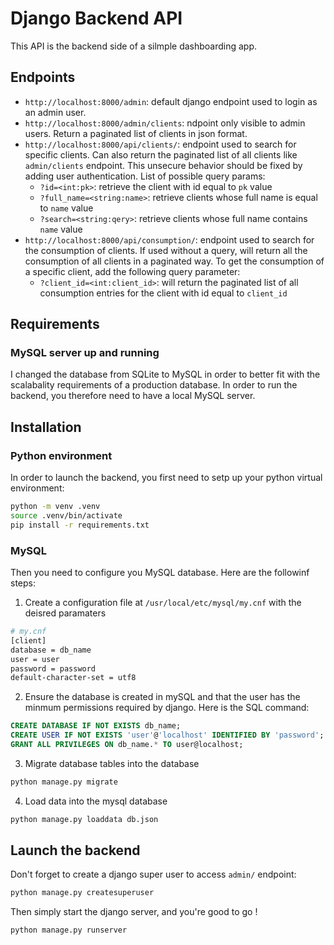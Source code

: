 Django Backend API
====================

This API is the backend side of a silmple dashboarding app.

Endpoints
------------

- `http://localhost:8000/admin`: default django endpoint used to login as an admin user.
- `http://localhost:8000/admin/clients`: ndpoint only visible to admin users. Return a paginated list of clients in json format.
- `http://localhost:8000/api/clients/`: endpoint used to search for specific clients. Can also return the paginated list of all clients like `admin/clients` endpoint. This unsecure  behavior should be fixed by adding user authentication. List of possible query params:
    - `?id=<int:pk>`: retrieve the client with id equal to `pk` value
    - `?full_name=<string:name>`: retrieve clients whose full name is equal to `name` value
    - `?search=<string:qery>`: retrieve clients whose full name contains `name` value
- `http://localhost:8000/api/consumption/`: endpoint used to search for the consumption of clients. If used without a query, will return all the consumption of all clients in a paginated way. To get the consumption of a specific client, add the following query parameter:
    - `?client_id=<int:client_id>`: will return the paginated list of all consumption entries for the client with id equal to `client_id`


Requirements 
------------

### MySQL server up and running

I changed the database from SQLite to MySQL in order to better fit with the scalabality requirements of a production database.
In order to run the backend, you therefore need to have a local MySQL server.

Installation
------------

### Python environment

In order to launch the backend, you first need to setp up your python virtual environment:
``` bash
python -m venv .venv
source .venv/bin/activate
pip install -r requirements.txt
```
### MySQL
Then you need to configure you MySQL database. Here are the followinf steps:

1. Create a configuration file at `/usr/local/etc/mysql/my.cnf` with the deisred paramaters

``` bash
# my.cnf
[client]
database = db_name
user = user
password = password
default-character-set = utf8
```

2. Ensure the database is created in mySQL and that the user has the minmum permissions required by django. Here is the SQL command:

``` sql
CREATE DATABASE IF NOT EXISTS db_name;
CREATE USER IF NOT EXISTS 'user'@'localhost' IDENTIFIED BY 'password';
GRANT ALL PRIVILEGES ON db_name.* TO user@localhost;
```

3. Migrate database tables into the database
```bash
python manage.py migrate
```

4. Load data into the mysql database
``` bash
python manage.py loaddata db.json
```

Launch the backend
--------------

Don't forget to create a django super user to access `admin/` endpoint:
``` bash
python manage.py createsuperuser
```

Then simply start the django server, and you're good to go !

``` bash
python manage.py runserver
```